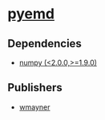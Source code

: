 # [pyemd](https://pypi.org/project/pyemd)

## Dependencies
- [numpy (<2.0.0,>=1.9.0)](packages/n/numpy.md)



## Publishers
- [wmayner](https://pypi.org/user/wmayner)

